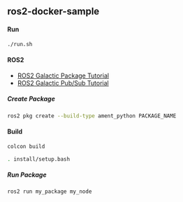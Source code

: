 ## ros2-docker-sample

#### Run
```sh
./run.sh
```

#### ROS2
- [ROS2 Galactic Package Tutorial](https://docs.ros.org/en/galactic/Tutorials/Creating-Your-First-ROS2-Package.html)
- [ROS2 Galactic Pub/Sub Tutorial](https://docs.ros.org/en/galactic/Tutorials/Writing-A-Simple-Py-Publisher-And-Subscriber.html)

##### Create Package

```sh
ros2 pkg create --build-type ament_python PACKAGE_NAME
```

#### Build
```sh
colcon build

. install/setup.bash
```

##### Run Package

```sh
ros2 run my_package my_node
```